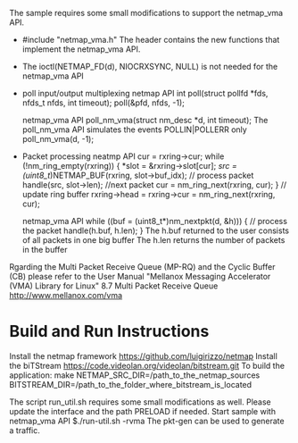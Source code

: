 
The sample requires some small modifications to support the netmap_vma API.

* #include "netmap_vma.h"
  The header contains the new functions that implement the netmap_vma API.

* The ioctl(NETMAP_FD(d), NIOCRXSYNC, NULL) is not needed for the netmap_vma API

* poll input/output multiplexing
  netmap API 
        int poll(struct pollfd *fds, nfds_t nfds, int timeout);
        poll(&pfd, nfds, -1);

  netmap_vma API
        poll_nm_vma(struct nm_desc *d, int timeout); 
        The poll_nm_vma API simulates the events POLLIN|POLLERR only
        poll_nm_vma(d, -1);
  
* Packet processing
  neatmp API
        cur = rxring->cur;
        while (!nm_ring_empty(rxring)) {
            *slot = &rxring->slot[cur];
            *src = (uint8_t*)NETMAP_BUF(rxring, slot->buf_idx);
            // process packet
            handle(src, slot->len);
            //next packet
            cur = nm_ring_next(rxring, cur);
        }
        // update ring buffer
        rxring->head = rxring->cur = nm_ring_next(rxring, cur);

  netmap_vma API
        while ((buf = (uint8_t*)nm_nextpkt(d, &h))) {
            // process the packet 
            handle(h.buf, h.len);
        }
        The h.buf returned to the user consists of all packets in one big buffer 
        The h.len returns the number of packets in the buffer

Rgarding the Multi Packet Receive Queue (MP-RQ) and the Cyclic Buffer (CB)
please refer to the User Manual
"Mellanox Messaging Accelerator (VMA) Library for Linux" 8.7 Multi Packet Receive Queue
http://www.mellanox.com/vma

Build and Run Instructions
==========================
Install the netmap framework https://github.com/luigirizzo/netmap
Install the biTStream https://code.videolan.org/videolan/bitstream.git
To build the application:
make NETMAP_SRC_DIR=/path_to_the_netmap_sources \
	BITSTREAM_DIR=/path_to_the_folder_where_bitstream_is_located

The script run_util.sh requires some small modifications as well.
Please update the interface and the path PRELOAD if needed.
Start sample with netmap_vma API $./run-util.sh -rvma
The pkt-gen can be used to generate a traffic.

